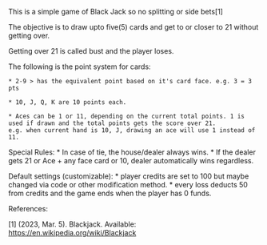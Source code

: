This is a simple game of Black Jack so no splitting or side bets[1]

The objective is to draw upto five(5) cards and get to or closer to 21 without getting over.

Getting over 21 is called bust and the player loses.

The following is the point system for cards:

    * 2-9 > has the equivalent point based on it's card face. e.g. 3 = 3 pts

    * 10, J, Q, K are 10 points each.

    * Aces can be 1 or 11, depending on the current total points. 1 is used if drawn and the total points gets the score over 21.
    e.g. when current hand is 10, J, drawing an ace will use 1 instead of 11.

Special Rules:
    * In case of tie, the house/dealer always wins.
    * If the dealer gets 21 or Ace + any face card or 10, dealer automatically wins regardless.

Default settings (customizable):
    * player credits are set to 100 but maybe changed via code or other modification method.
    * every loss deducts 50 from credits and the game ends when the player has 0 funds.

References:

[1] (2023, Mar. 5). Blackjack. Available: https://en.wikipedia.org/wiki/Blackjack